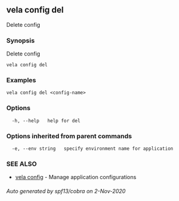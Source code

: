 ## vela config del

Delete config

### Synopsis

Delete config

```
vela config del
```

### Examples

```
vela config del <config-name>
```

### Options

```
  -h, --help   help for del
```

### Options inherited from parent commands

```
  -e, --env string   specify environment name for application
```

### SEE ALSO

* [vela config](vela_config.md)	 - Manage application configurations

###### Auto generated by spf13/cobra on 2-Nov-2020
